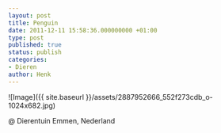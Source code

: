 ```yaml
---
layout: post
title: Penguin
date: 2011-12-11 15:58:36.000000000 +01:00
type: post
published: true
status: publish
categories:
- Dieren
author: Henk
---
```

![Image]({{ site.baseurl }}/assets/2887952666_552f273cdb_o-1024x682.jpg)


@ Dierentuin Emmen, Nederland
